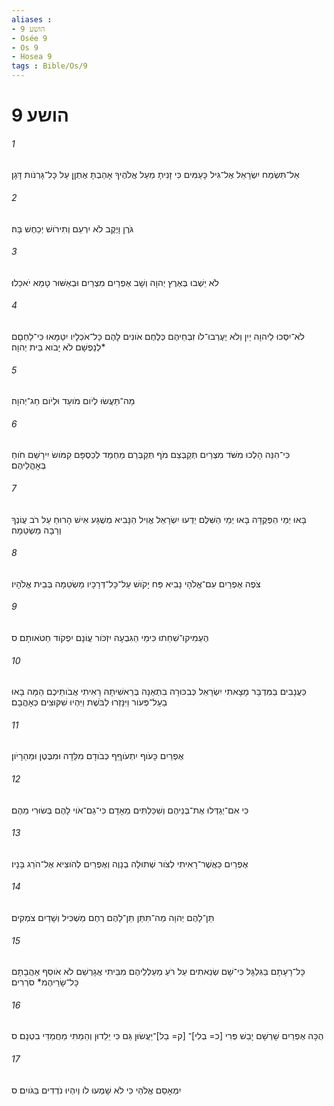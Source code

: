 ```yaml
---
aliases : 
- הושע 9
- Osée 9
- Os 9
- Hosea 9
tags : Bible/Os/9
---
```


# הושע 9

###### 1
אַל־תִּשְׂמַח יִשְׂרָאֵל אֶל־גִּיל כָּעַמִּים כִּי זָנִיתָ מֵעַל אֱלֹהֶיךָ אָהַבְתָּ אֶתְןָן עַל כָּל־גָּרְנֹות דָּגָן׃
###### 2
גֹּרֶן וָיֶקֶב לֹא יִרְעֵם וְתִירֹושׁ יְכַחֶשׁ בָּהּ׃
###### 3
לֹא יֵשְׁבוּ בְּאֶרֶץ יְהוָה וְשָׁב אֶפְרַיִם מִצְרַיִם וּבְאַשּׁוּר טָמֵא יֹאכֵלוּ׃
###### 4
לֹא־יִסְּכוּ לַיהוָה יַיִן וְלֹא יֶעֶרְבוּ־לֹו זִבְחֵיהֶם כְּלֶחֶם אֹונִים לָהֶם כָּל־אֹכְלָיו יִטַמָּאוּ כִּי־לַחְםָם לְנַפְשָׁם לֹא יָבֹוא בֵּית יְהוָה׃*
###### 5
מַה־תַּעֲשׂוּ לְיֹום מֹועֵד וּלְיֹום חַג־יְהוָה׃
###### 6
כִּי־הִנֵּה הָלְכוּ מִשֹּׁד מִצְרַיִם תְּקַבְּצֵם מֹף תְּקַבְּרֵם מַחְמַד לְכַסְפָּם קִמֹּושׂ יִירָשֵׁם חֹוחַ בְּאָהֳלֵיהֶם׃
###### 7
בָּאוּ יְמֵי הַפְּקֻדָּה בָּאוּ יְמֵי הַשִּׁלֻּם יֵדְעוּ יִשְׂרָאֵל אֱוִיל הַנָּבִיא מְשֻׁגָּע אִישׁ הָרוּחַ עַל רֹב עֲוֹנְךָ וְרַבָּה מַשְׂטֵמָה׃
###### 8
צֹפֶה אֶפְרַיִם עִם־אֱלֹהָי נָבִיא פַּח יָקֹושׁ עַל־כָּל־דְּרָכָיו מַשְׂטֵמָה בְּבֵית אֱלֹהָיו׃
###### 9
הֶעְמִיקוּ־שִׁחֵתוּ כִּימֵי הַגִּבְעָה יִזְכֹּור עֲוֹנָם יִפְקֹוד חַטֹּאותָם׃ ס
###### 10
כַּעֲנָבִים בַּמִּדְבָּר מָצָאתִי יִשְׂרָאֵל כְּבִכּוּרָה בִתְאֵנָה בְּרֵאשִׁיתָהּ רָאִיתִי אֲבֹותֵיכֶם הֵמָּה בָּאוּ בַעַל־פְּעֹור וַיִּנָּזְרוּ לַבֹּשֶׁת וַיִּהְיוּ שִׁקּוּצִים כְּאָהֳבָם׃
###### 11
אֶפְרַיִם כָּעֹוף יִתְעֹוףֵף כְּבֹודָם מִלֵּדָה וּמִבֶּטֶן וּמֵהֵרָיֹון׃
###### 12
כִּי אִם־יְגַדְּלוּ אֶת־בְּנֵיהֶם וְשִׁכַּלְתִּים מֵאָדָם כִּי־גַם־אֹוי לָהֶם בְּשׂוּרִי מֵהֶם׃
###### 13
אֶפְרַיִם כַּאֲשֶׁר־רָאִיתִי לְצֹור שְׁתוּלָה בְנָוֶה וְאֶפְרַיִם לְהֹוצִיא אֶל־הֹרֵג בָּנָיו׃
###### 14
תֵּן־לָהֶם יְהוָה מַה־תִּתֵּן תֵּן־לָהֶם רֶחֶם מַשְׁכִּיל וְשָׁדַיִם צֹמְקִים׃
###### 15
כָּל־רָעָתָם בַּגִּלְגָּל כִּי־שָׁם שְׂנֵאתִים עַל רֹעַ מַעַלְלֵיהֶם מִבֵּיתִי אֲגָרְשֵׁם לֹא אֹוסֵף אַהֲבָתָם כָּל־שָׂרֵיהֶמ* סֹרְרִים׃
###### 16
הֻכָּה אֶפְרַיִם שָׁרְשָׁם יָבֵשׁ פְּרִי [כ= בְלִי]־ [ק= בַל]־יַעֲשׂוּן גַּם כִּי יֵלֵדוּן וְהֵמַתִּי מַחֲמַדֵּי בִטְנָם׃ ס
###### 17
יִמְאָסֵם אֱלֹהַי כִּי לֹא שָׁמְעוּ לֹו וְיִהְיוּ נֹדְדִים בַּגֹּויִם׃ ס
